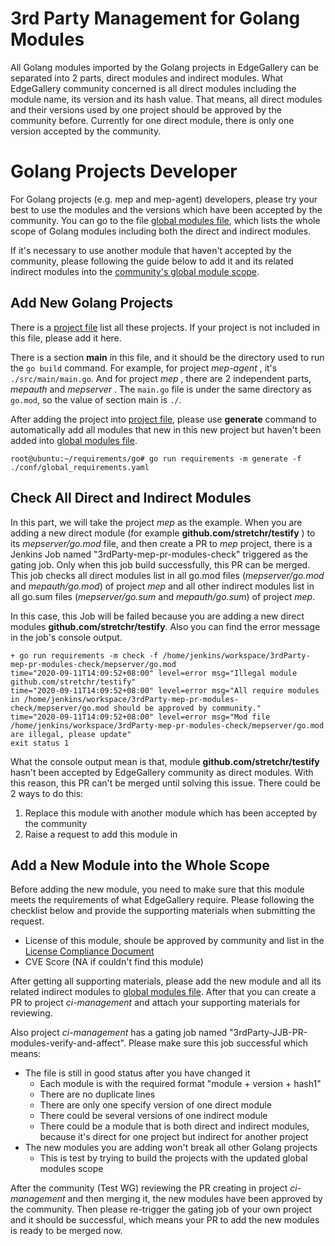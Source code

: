 # 3rd Party Management for Golang Modules

All Golang modules imported by the Golang projects in EdgeGallery can be separated into 2 parts,
direct modules and indirect modules. What EdgeGallery community concerned is all direct modules
including the module name, its version and its hash value. That means, all direct modules and
their versions used by one project should be approved by the community before.
Currently for one direct module, there is only one version accepted by the community.

# Golang Projects Developer

For Golang projects (e.g. mep and mep-agent) developers, please try your best to use the modules
and the versions which have been accepted by the community. You can go to the file
[global modules file](https://gitee.com/edgegallery/ci-management/blob/master/3rdparty-check/go/conf/global_requirements.yaml),
which lists the whole scope of Golang modules including both the direct and indirect modules.

If it's necessary to use another module that haven't accepted by the community, please following
the guide below to add it and its related indirect modules into the [community's global module scope](https://gitee.com/edgegallery/ci-management/blob/master/3rdparty-check/go/conf/global_requirements.yaml).

## Add New Golang Projects

There is a [project file](https://gitee.com/edgegallery/ci-management/blob/master/3rdparty-check/go/conf/projects.yaml)
list all these projects. If your project is not included in this file, please add it here.

There is a section  **main** in this file, and it should be the directory used to run the `go build` command.
For example, for project  _mep-agent_ , it's `./src/main/main.go`. And for project  _mep_ ,
there are 2 independent parts,  _mepauth_  and  _mepserver_ . The `main.go` file is under the same directory
as `go.mod`, so the value of section main is `./`.

After adding the project into [project file](https://gitee.com/edgegallery/ci-management/blob/master/3rdparty-check/go/conf/projects.yaml),
please use  **generate**  command to automatically
add all modules that new in this new project but haven't been added into [global modules file](https://gitee.com/edgegallery/ci-management/blob/master/3rdparty-check/go/conf/global_requirements.yaml).

```
root@ubuntu:~/requirements/go# go run requirements -m generate -f ./conf/global_requirements.yaml
```

## Check All Direct and Indirect Modules

In this part, we will take the project  _mep_  as the example. When you are adding a new direct module
(for example  **github.com/stretchr/testify** ) to its  _mepserver/go.mod_  file, and then create a PR
to  _mep_  project, there is a Jenkins Job named "3rdParty-mep-pr-modules-check" triggered as the gating
job. Only when this job build successfully, this PR can be merged. This job checks all direct modules list
in all go.mod files (_mepserver/go.mod_ and _mepauth/go.mod_) of project _mep_ and all other indirect
modules list in all go.sum files (_mepserver/go.sum_ and _mepauth/go.sum_) of project _mep_.

In this case, this Job will be failed because you are adding a new direct modules **github.com/stretchr/testify**.
Also you can find the error message in the job's console output.

```
+ go run requirements -m check -f /home/jenkins/workspace/3rdParty-mep-pr-modules-check/mepserver/go.mod
time="2020-09-11T14:09:52+08:00" level=error msg="Illegal module github.com/stretchr/testify"
time="2020-09-11T14:09:52+08:00" level=error msg="All require modules in /home/jenkins/workspace/3rdParty-mep-pr-modules-check/mepserver/go.mod should be approved by community."
time="2020-09-11T14:09:52+08:00" level=error msg="Mod file /home/jenkins/workspace/3rdParty-mep-pr-modules-check/mepserver/go.mod are illegal, please update"
exit status 1
```

What the console output mean is that, module **github.com/stretchr/testify** hasn't been accepted
by EdgeGallery community as direct modules. With this reason, this PR can't be merged until solving
this issue. There could be 2 ways to do this:

1. Replace this module with another module which has been accepted by the community
2. Raise a request to add this module in

## Add a New Module into the Whole Scope

Before adding the new module, you need to make sure that this module meets the requirements of
what EdgeGallery require. Please following the checklist below and provide the supporting materials
when submitting the request.

- License of this module, shoule be approved by community and list in the [License Compliance Document](https://gitee.com/edgegallery/community/blob/master/License%20Compliance.md)
- CVE Score (NA if couldn't find this module)

After getting all supporting materials, please add the new module and all its related indirect modules
to [global modules file](https://gitee.com/edgegallery/ci-management/blob/master/3rdparty-check/go/conf/global_requirements.yaml).
After that you can create a PR to project  _ci-management_  and attach your supporting materials for reviewing.

Also project _ci-management_ has a gating job named "3rdParty-JJB-PR-modules-verify-and-affect". Please make sure this job successful which means:

- The file is still in good status after you have changed it
    - Each module is with the required format "module + version + hash1"
    - There are no duplicate lines
    - There are only one specify version of one direct module
    - There could be several versions of one indirect module
    - There could be a module that is both direct and indirect modules, because it's direct for one project but indirect for another project
- The new modules you are adding won't break all other Golang projects
    - This is test by trying to build the projects with the updated global modules scope

After the community (Test WG) reviewing the PR creating in project _ci-management_ and then merging it,
the new modules have been approved by the community. Then please re-trigger the gating job of your own
project and it should be successful, which means your PR to add the new modules is ready to be merged now.